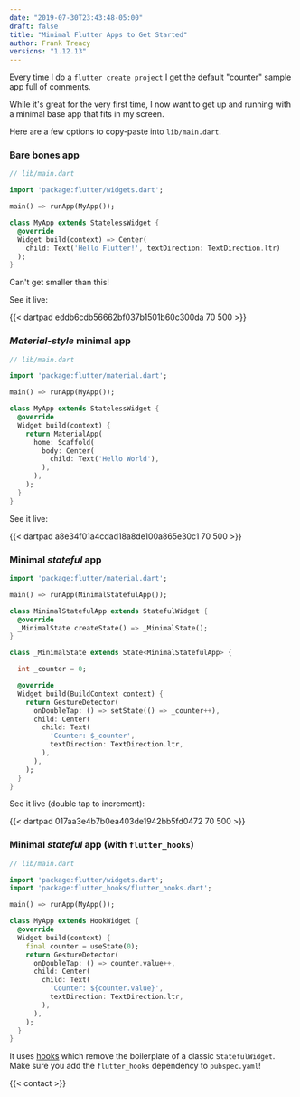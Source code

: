 ```yaml
---
date: "2019-07-30T23:43:48-05:00"
draft: false
title: "Minimal Flutter Apps to Get Started"
author: Frank Treacy
versions: "1.12.13"
---
```


Every time I do a `flutter create project` I get the default "counter" sample app full of comments.

While it's great for the very first time, I now want to get up and running with a minimal base app that fits in my screen.

Here are a few options to copy-paste into `lib/main.dart`.

### Bare bones app

```dart
// lib/main.dart

import 'package:flutter/widgets.dart';

main() => runApp(MyApp());

class MyApp extends StatelessWidget {
  @override
  Widget build(context) => Center(
    child: Text('Hello Flutter!', textDirection: TextDirection.ltr)
  );
}
```

Can't get smaller than this!

See it live:

{{< dartpad eddb6cdb56662bf037b1501b60c300da 70 500 >}}

### *Material-style* minimal app

```dart
// lib/main.dart

import 'package:flutter/material.dart';

main() => runApp(MyApp());

class MyApp extends StatelessWidget {
  @override
  Widget build(context) {
    return MaterialApp(
      home: Scaffold(
        body: Center(
          child: Text('Hello World'),
        ),
      ),
    );
  }
}
```

See it live:

{{< dartpad a8e34f01a4cdad18a8de100a865e30c1 70 500 >}}


### Minimal *stateful* app

```dart
import 'package:flutter/material.dart';

main() => runApp(MinimalStatefulApp());

class MinimalStatefulApp extends StatefulWidget {
  @override
  _MinimalState createState() => _MinimalState();
}

class _MinimalState extends State<MinimalStatefulApp> {

  int _counter = 0;

  @override
  Widget build(BuildContext context) {
    return GestureDetector(
      onDoubleTap: () => setState(() => _counter++),
      child: Center(
        child: Text(
          'Counter: $_counter',
          textDirection: TextDirection.ltr,
        ),
      ),
    );
  }
}
```

See it live (double tap to increment):

{{< dartpad 017aa3e4b7b0ea403de1942bb5fd0472 70 500 >}}


### Minimal *stateful* app (with `flutter_hooks`)

```dart
// lib/main.dart

import 'package:flutter/widgets.dart';
import 'package:flutter_hooks/flutter_hooks.dart';

main() => runApp(MyApp());

class MyApp extends HookWidget {
  @override
  Widget build(context) {
    final counter = useState(0);
    return GestureDetector(
      onDoubleTap: () => counter.value++,
      child: Center(
        child: Text(
          'Counter: ${counter.value}',
          textDirection: TextDirection.ltr,
        ),
      ),
    );
  }
}
```

It uses [hooks](https://pub.dev/packages/flutter_hooks) which remove the boilerplate of a classic `StatefulWidget`. Make sure you add the `flutter_hooks` dependency to `pubspec.yaml`!

{{< contact >}}